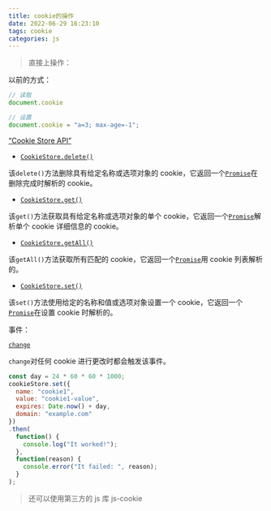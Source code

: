 ```yaml
---
title: cookie的操作
date: 2022-06-29 16:23:10
tags: cookie
categories: js
---
```


> 直接上操作：

以前的方式：

```js
// 读取
document.cookie

// 设置
document.cookie = "a=3; max-age=-1";

```

[“Cookie Store API”](https://developer.mozilla.org/en-US/docs/Web/API/Cookie_Store_API)

<!--more-->

- [`CookieStore.delete()`](https://developer.mozilla.org/en-US/docs/Web/API/CookieStore/delete)

该`delete()`方法删除具有给定名称或选项对象的 cookie，它返回一个[`Promise`](https://developer.mozilla.org/en-US/docs/Web/JavaScript/Reference/Global_Objects/Promise)在删除完成时解析的 cookie。

- [`CookieStore.get()`](https://developer.mozilla.org/en-US/docs/Web/API/CookieStore/get)

该`get()`方法获取具有给定名称或选项对象的单个 cookie，它返回一个[`Promise`](https://developer.mozilla.org/en-US/docs/Web/JavaScript/Reference/Global_Objects/Promise)解析单个 cookie 详细信息的 cookie。

- [`CookieStore.getAll()`](https://developer.mozilla.org/en-US/docs/Web/API/CookieStore/getAll)

该`getAll()`方法获取所有匹配的 cookie，它返回一个[`Promise`](https://developer.mozilla.org/en-US/docs/Web/JavaScript/Reference/Global_Objects/Promise)用 cookie 列表解析的。

- [`CookieStore.set()`](https://developer.mozilla.org/en-US/docs/Web/API/CookieStore/set)

该`set()`方法使用给定的名称和值或选项对象设置一个 cookie，它返回一个[`Promise`](https://developer.mozilla.org/en-US/docs/Web/JavaScript/Reference/Global_Objects/Promise)在设置 cookie 时解析的。

事件：

[`change`](https://developer.mozilla.org/en-US/docs/Web/API/CookieStore/change_event)

`change`对任何 cookie 进行更改时都会触发该事件。

```js
const day = 24 * 60 * 60 * 1000;
cookieStore.set({
  name: "cookie1",
  value: "cookie1-value",
  expires: Date.now() + day,
  domain: "example.com"
})
.then(
  function() {
    console.log("It worked!");
  },
  function(reason) {
    console.error("It failed: ", reason);
  }
);

```

> 还可以使用第三方的 js 库 js-cookie

